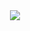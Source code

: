 <div align=center><img src="https://github.com/cancerts/study-blockchain-referrence/raw/master/books/区块链：通往资产数字化之路/Qu Kuai Lian/Qu Kuai Lian.jpg" /></div>